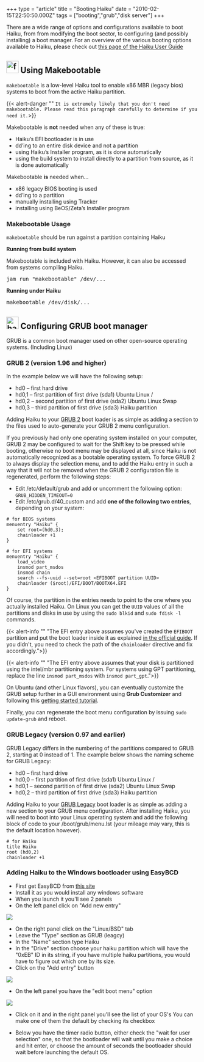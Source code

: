 +++
type = "article"
title = "Booting Haiku"
date = "2010-02-15T22:50:50.000Z"
tags = ["booting","grub","disk server"]
+++

There are a wide range of options and configurations available to boot Haiku, from from modifying the boot sector, to configuring (and possibly installing) a boot manager. For an overview of the various booting options available to Haiku, please check out [this page of the Haiku User Guide](/docs/userguide/en/bootloader.html)

## <img src="/images/Folder_config.svg" width="32" height="32" alt="folder"> Using Makebootable

`makebootable` is a low-level Haiku tool to enable x86 MBR (legacy bios) systems to boot from the active Haiku partition.

{{< alert-danger ""
`It is extremely likely that you don't need makebootable. Please read this paragraph carefully
to determine if you need it.`>}}

Makebootable is **not** needed when any of these is true:

  * Haiku’s EFI bootloader is in use
  * dd’ing to an entire disk device and not a partition
  * using Haiku’s Installer program, as it is done automatically
  * using the build system to install directly to a partition from source, as it is done automatically

Makebootable **is** needed when...

  * x86 legacy BIOS booting is used
  * dd’ing to a partition
  * manually installing using Tracker
  * installing using BeOS/Zeta’s Installer program

### Makebootable Usage

`makebootable` should be run against a partition containing Haiku

**Running from build system**

Makebootable is included with Haiku. However, it can also be accessed from systems compiling Haiku.

<pre class="terminal">jam run "<build>makebootable" /dev/...</pre>

**Running under Haiku**

<pre class="terminal">makebootable /dev/disk/...</pre>

## <img src="/images/Device_Harddisk.svg" width="32" height="32" alt="harddisk"> Configuring GRUB boot manager

GRUB is a common boot manager used on other open-source operating systems. (Including Linux)

### GRUB 2 (version 1.96 and higher)

In the example below we will have the following setup:

  * hd0 – first hard drive
  * hd0,1 – first partition of first drive (sda1) Ubuntu Linux /
  * hd0,2 – second partition of first drive (sda2) Ubuntu Linux Swap
  * hd0,3 – third partition of first drive (sda3) Haiku partition

Adding Haiku to your [GRUB 2](http://www.gnu.org/software/grub/manual/) boot loader is as simple as adding a section to the files used to auto-generate your GRUB 2 menu configuration.

If you previously had only one operating system installed on your computer, GRUB 2 may be configured to wait for the Shift key to be pressed while booting, otherwise no boot menu may be displayed at all, since Haiku is not automatically recognized as a bootable operating system. To force GRUB 2 to always display the selection menu, and to add the Haiku entry in such a way that it will not be removed when the GRUB 2 configuration file is regenerated, perform the following steps:

  * Edit /etc/default/grub and add or uncomment the following option: `GRUB_HIDDEN_TIMEOUT=0`
  * Edit /etc/grub.d/40_custom and add __one of the following two entries__, depending on your system:

```
# for BIOS systems
menuentry "Haiku" {
	set root=(hd0,3);
	chainloader +1
}

# for EFI systems
menuentry "Haiku" {
	load_video
	insmod part_msdos
	insmod chain
	search --fs-uuid --set=root <EFIBOOT partition UUID>
	chainloader ($root)/EFI/BOOT/BOOTX64.EFI
}
```

Of course, the partition in the entries needs to point to the one where you actually installed Haiku. On Linux you can get the `UUID` values of all the partitions and disks in use by using the `sudo blkid` and `sudo fdisk -l` commands.

{{< alert-info "" "The EFI entry above assumes you've created the `EFIBOOT` partition and put the boot loader inside it as explained [in the official guide](/guides/uefi_booting). If you didn't, you need to check the path of the `chainloader` directive and fix accordingly.">}}

{{< alert-info "" "The EFI entry above assumes that your disk is partitioned using the intel/mbr partitioning system. For systems using GPT partitioning, replace the line `insmod part_msdos` with `insmod part_gpt`.">}}

On Ubuntu (and other Linux flavors), you can eventually customize the GRUB setup further in a GUI environment using __Grub Customizer__ and following this [getting started tutorial](http://tipsonubuntu.com/2018/03/11/install-grub-customizer-ubuntu-18-04-lts/).

Finally, you can regenerate the boot menu configuration by issuing `sudo update-grub` and reboot.

### GRUB Legacy (version 0.97 and earlier)

GRUB Legacy differs in the numbering of the partitions compared to GRUB 2, starting at 0 instead of 1\. The example below shows the naming scheme for GRUB Legacy:

  * hd0 – first hard drive
  * hd0,0 – first partition of first drive (sda1) Ubuntu Linux /
  * hd0,1 – second partition of first drive (sda2) Ubuntu Linux Swap
  * hd0,2 – third partition of first drive (sda3) Haiku partition

Adding Haiku to your [GRUB Legacy](http://www.gnu.org/software/grub/grub-legacy.en.html) boot loader is as simple as adding a new section to your GRUB menu configuration. After installing Haiku, you will need to boot into your Linux operating system and add the following block of code to your /boot/grub/menu.lst (your mileage may vary, this is the default location however).

    # for Haiku
    title Haiku
    root (hd0,2)
    chainloader +1

### Adding Haiku to the Windows bootloader using EasyBCD

* First get EasyBCD from [this site](https://neosmart.net/EasyBCD/)
* Install it as you would install any windows software
* When you launch it you'll see 2 panels
* On the left panel click on "Add new entry"

![](/files/guides/booting/AddNewEntry.png)

* On the right panel click on the "Linux/BSD" tab
* Leave the "Type" section as GRUB (leagcy)
* In the "Name" section type Haiku
* In the "Drive" section choose your haiku partition which will have the "0xEB" ID in its string, if you have multiple haiku partitions, you would have to figure out which one by its size.
* Click on the "Add entry" button

![](/files/guides/booting/EditHaikuEntry.png)

* On the left panel you have the "edit boot menu" option

![](/files/guides/booting/MakeDefaultEntrySaveSettings.png)

* Click on it and in the right panel  you'll see the list of your OS's
You can make one of them the default by checking its checkbox

* Below you have the timer radio button, either check the "wait for user selection" one, so that the bootloader will wait until you make a choice and hit enter, or choose the amount of seconds the bootloader should wait before launching the default OS.


